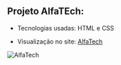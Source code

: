 ## Projeto AlfaTEch:

 - Tecnologias usadas: HTML e CSS

 - Visualização no site: [AlfaTech](https://9brunodox.github.io/AlfaTech/)

![AlfaTech](https://www.devmedia.com.br/arquivos/projeto_guiado/front-end/provedor/passo3/fig2.png)
